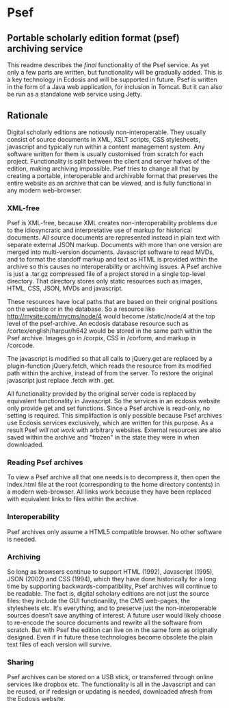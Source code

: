 # Psef
## Portable scholarly edition format (psef) archiving service

This readme describes the *final* functionality of the Psef service. As 
yet only a few parts are written, but functionality will be gradually 
added. This is a key technology in Ecdosis and will be supported in 
future. Psef is written in the form of a Java web application, for 
inclusion in Tomcat. But it can also be run as a standalone web service 
using Jetty.

## Rationale

Digital scholarly editions are notiously non-interoperable. They usually 
consist of source documents in XML, XSLT scripts, CSS stylesheets, 
javascript and typically run within a content management system. Any 
software written for them is usually customised from scratch for each 
project. Functionality is split between the client and server halves of 
the edition, making archiving impossible. Psef tries to change all that 
by creating a portable, interoperable and archivable format that 
preserves the entire website as an archive that can be viewed, and is 
fully functional in any modern web-browser.

### XML-free

Psef is XML-free, because XML creates non-interoperability problems due 
to the idiosyncratic and interpretative use of markup for historical 
documents. All source documents are represented instead in plain text 
with separate external JSON markup. Documents with more than one version 
are merged into multi-version documents. Javascript software to read 
MVDs, and to format the standoff markup and text as HTML is provided 
within the archive so this causes no interoperability or archiving 
issues. A Psef archive is just a .tar.gz compressed file of a project 
stored in a single top-level directory. That directory stores only 
static resources such as images, HTML, CSS, JSON, MVDs and javascript.

These resources have local paths that are based on their original 
positions on the website or in the database. So a resource like 
http://mysite.com/mycms/node/4 would become /static/node/4 at the top 
level of the psef-archive. An ecdosis database resource such as 
/cortex/english/harpur/h642 would be stored in the same path within the 
Psef archive. Images go in /corpix, CSS in /corform, and markup in 
/corcode.

The javascript is modified so that all calls to jQuery.get are replaced 
by a plugin-function jQuery.fetch, which reads the resource from its 
modified path within the archive, instead of from the server. To restore 
the original javascript just replace .fetch with .get.

All functionality provided by the original server code is replaced by 
equivalent functionality in Javascript. So the services in an ecdosis 
website only provide get and set functions. Since a Psef archive is 
read-only, no setting is required. This simplifaction is only possible 
because Psef archives use Ecdosis services exclusively, which are 
written for this purpose. As a result Psef *will not work* with 
arbitrary websites. External resources are also saved within the archive 
and "frozen" in the state they were in when downloaded.

### Reading Psef archives

To view a Psef archive all that one needs is to decompress it, then open 
the index.html file at the root (corresponding to the home directory 
contents) in a modern web-browser. All links work because they have been 
replaced with equivalent links to files within the archive.

### Interoperability

Psef archives only assume a HTML5 compatible browser. No other software 
is needed.

### Archiving

So long as browsers continue to support HTML (1992), Javascript (1995), 
JSON (2002) and CSS (1994), which they have done historically for a long 
time by supporting backwards-compatibility, Psef archives will continue 
to be readable. The fact is, digital scholary editions are not just the 
source files: they include the GUI functioanlity, the CMS web-pages, the 
stylesheets etc. It's everything, and to preserve just the 
non-interoperable sources doesn't save anything of interest. A future 
user would likely choose to re-encode the source documents and rewrite 
all the software from scratch. But with Psef the edition can live on in 
the same form as originally designed. Even if in future these 
technologies become obsolete the plain text files of each version will 
survive.

### Sharing

Psef archives can be stored on a USB stick, or transferred through 
online services like dropbox etc. The functionality is all in the 
Javascript and can be reused, or if redesign or updating is needed, 
downloaded afresh from the Ecdosis website.
